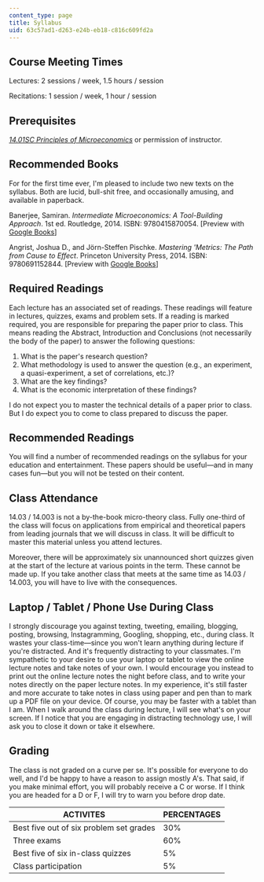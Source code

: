 ```yaml
---
content_type: page
title: Syllabus
uid: 63c57ad1-d263-e24b-eb18-c816c609fd2a
---
```


Course Meeting Times
--------------------

Lectures: 2 sessions / week, 1.5 hours / session

Recitations: 1 session / week, 1 hour / session

Prerequisites
-------------

[_14.01SC Principles of Microeconomics_](/courses/14-01sc-principles-of-microeconomics-fall-2011) or permission of instructor.

Recommended Books
-----------------

For for the first time ever, I'm pleased to include two new texts on the syllabus. Both are lucid, bull-shit free, and occasionally amusing, and available in paperback.

Banerjee, Samiran. _Intermediate Microeconomics: A Tool-Building Approach_. 1st ed. Routledge, 2014. ISBN: 9780415870054. \[Preview with [Google Books](http://books.google.com/books?id=oCiDBAAAQBAJ&pg=PAfrontcover)\]

Angrist, Joshua D., and Jörn-Steffen Pischke. _Mastering 'Metrics: The Path from Cause to Effect_. Princeton University Press, 2014. ISBN: 9780691152844. \[Preview with [Google Books](http://books.google.com/books?id=dEh-BAAAQBAJ&pg=PAfrontcover)\]

Required Readings
-----------------

Each lecture has an associated set of readings. These readings will feature in lectures, quizzes, exams and problem sets. If a reading is marked required, you are responsible for preparing the paper prior to class. This means reading the Abstract, Introduction and Conclusions (not necessarily the body of the paper) to answer the following questions:

1.  What is the paper's research question?
2.  What methodology is used to answer the question (e.g., an experiment, a quasi-experiment, a set of correlations, etc.)?
3.  What are the key findings?
4.  What is the economic interpretation of these findings?

I do not expect you to master the technical details of a paper prior to class. But I do expect you to come to class prepared to discuss the paper.

Recommended Readings
--------------------

You will find a number of recommended readings on the syllabus for your education and entertainment. These papers should be useful—and in many cases fun—but you will not be tested on their content.

Class Attendance
----------------

14.03 / 14.003 is not a by-the-book micro-theory class. Fully one-third of the class will focus on applications from empirical and theoretical papers from leading journals that we will discuss in class. It will be difficult to master this material unless you attend lectures.

Moreover, there will be approximately six unannounced short quizzes given at the start of the lecture at various points in the term. These cannot be made up. If you take another class that meets at the same time as 14.03 / 14.003, you will have to live with the consequences.

Laptop / Tablet / Phone Use During Class
----------------------------------------

I strongly discourage you against texting, tweeting, emailing, blogging, posting, browsing, Instagramming, Googling, shopping, etc., during class. It wastes your class-time—since you won't learn anything during lecture if you're distracted. And it's frequently distracting to your classmates. I'm sympathetic to your desire to use your laptop or tablet to view the online lecture notes and take notes of your own. I would encourage you instead to print out the online lecture notes the night before class, and to write your notes directly on the paper lecture notes. In my experience, it's still faster and more accurate to take notes in class using paper and pen than to mark up a PDF file on your device. Of course, you may be faster with a tablet than I am. When I walk around the class during lecture, I will see what's on your screen. If I notice that you are engaging in distracting technology use, I will ask you to close it down or take it elsewhere.

Grading
-------

The class is not graded on a curve per se. It's possible for everyone to do well, and I'd be happy to have a reason to assign mostly A's. That said, if you make minimal effort, you will probably receive a C or worse. If I think you are headed for a D or F, I will try to warn you before drop date.

| ACTIVITES | PERCENTAGES |
| --- | --- |
| Best five out of six problem set grades | 30% |
| Three exams | 60% |
| Best five of six in-class quizzes | 5% |
| Class participation | 5%